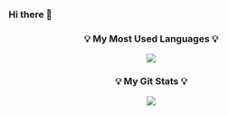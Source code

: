 ### Hi there 👋

<h3 align="center">💡 My Most Used Languages 💡</h3>
<p align="center">
  <a href="https://github.com/CLOUDoort">
    <img align="center" src="https://github-readme-stats.vercel.app/api/top-langs/?username=CLOUDoort&layout=compact&show_icons=true&show_owner=true&hide_title=true&theme=nord&hide=kotlin" />
  </a>
</p>
<h3 align="center">💡 My Git Stats 💡</h3>
<p align="center">
  <a href="https://github.com/CLOUDoort">
    <img align="center" src="https://github-readme-stats.vercel.app/api?username=CLOUDoort&hide_title=true&show_icons=true&include_all_commits=true&theme=nord" />
  </a>
</p>

<!--
**CLOUDoort/CLOUDoort** is a ✨ _special_ ✨ repository because its `README.md` (this file) appears on your GitHub profile.

Here are some ideas to get you started:

- 🔭 I’m currently working on ...
- 🌱 I’m currently learning ...
- 👯 I’m looking to collaborate on ...
- 🤔 I’m looking for help with ...
- 💬 Ask me about ...
- 📫 How to reach me: ...
- 😄 Pronouns: ...
- ⚡ Fun fact: ...
-->
